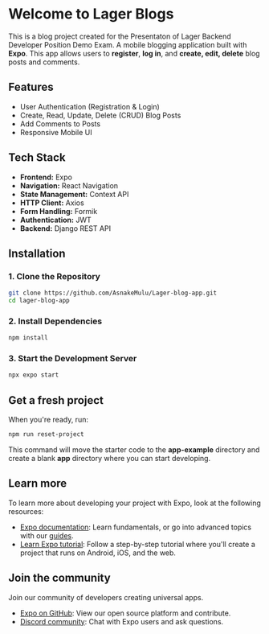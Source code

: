 # Welcome to Lager Blogs

This is a blog project created for the Presentaton of Lager Backend Developer Position Demo Exam.
A mobile blogging application built with **Expo**. This app allows users to **register**, **log in**, and **create, edit, delete** blog posts and comments.

## Features

- User Authentication (Registration & Login)
- Create, Read, Update, Delete (CRUD) Blog Posts
- Add Comments to Posts
- Responsive Mobile UI

## Tech Stack

- **Frontend:** Expo
- **Navigation:** React Navigation
- **State Management:** Context API
- **HTTP Client:** Axios
- **Form Handling:** Formik
- **Authentication:** JWT
- **Backend:** Django REST API

## Installation

### 1. Clone the Repository

```bash
git clone https://github.com/AsnakeMulu/Lager-blog-app.git
cd lager-blog-app
```

### 2. Install Dependencies

```bash
npm install
```

### 3. Start the Development Server

```bash
npx expo start
```

## Get a fresh project

When you're ready, run:

```bash
npm run reset-project
```

This command will move the starter code to the **app-example** directory and create a blank **app** directory where you can start developing.

## Learn more

To learn more about developing your project with Expo, look at the following resources:

- [Expo documentation](https://docs.expo.dev/): Learn fundamentals, or go into advanced topics with our [guides](https://docs.expo.dev/guides).
- [Learn Expo tutorial](https://docs.expo.dev/tutorial/introduction/): Follow a step-by-step tutorial where you'll create a project that runs on Android, iOS, and the web.

## Join the community

Join our community of developers creating universal apps.

- [Expo on GitHub](https://github.com/expo/expo): View our open source platform and contribute.
- [Discord community](https://chat.expo.dev): Chat with Expo users and ask questions.
